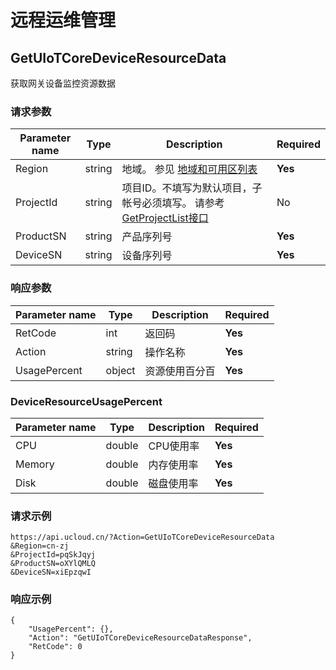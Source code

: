 # 远程运维管理


## GetUIoTCoreDeviceResourceData

获取网关设备监控资源数据

### 请求参数
|Parameter name|Type|Description|Required|
|---|---|---|---|
|Region|string|地域。 参见 [地域和可用区列表](api/summary/regionlist)|**Yes**|
|ProjectId|string|项目ID。不填写为默认项目，子帐号必须填写。 请参考[GetProjectList接口](api/summary/get_project_list)|No|
|ProductSN|string|产品序列号|**Yes**|
|DeviceSN|string|设备序列号|**Yes**|

### 响应参数
|Parameter name|Type|Description|Required|
|---|---|---|---|
|RetCode|int|返回码|**Yes**|
|Action|string|操作名称|**Yes**|
|UsagePercent|object|资源使用百分百|**Yes**|

### DeviceResourceUsagePercent
|Parameter name|Type|Description|Required|
|---|---|---|---|
|CPU|double|CPU使用率|**Yes**|
|Memory|double|内存使用率|**Yes**|
|Disk|double|磁盘使用率|**Yes**|

### 请求示例
```
https://api.ucloud.cn/?Action=GetUIoTCoreDeviceResourceData
&Region=cn-zj
&ProjectId=pqSkJqyj
&ProductSN=oXYlQMLQ
&DeviceSN=xiEpzqwI
```

### 响应示例
```
{
    "UsagePercent": {}, 
    "Action": "GetUIoTCoreDeviceResourceDataResponse", 
    "RetCode": 0
}
```


